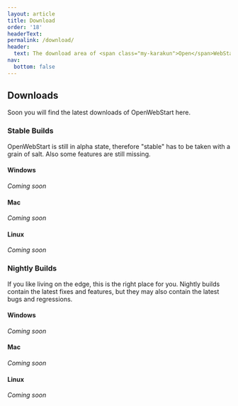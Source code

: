 ```yaml
---
layout: article
title: Download
order: '18'
headerText:
permalink: /download/
header:
  text: The download area of <span class="my-karakun">Open</span>WebStart
nav:
  bottom: false
---
```


## Downloads
Soon you will find the latest downloads of <span class="text-highlight">Open<span>WebStart</span></span> here.


### Stable Builds
<span class="text-highlight">Open<span>WebStart</span></span> is still in alpha state, therefore "stable" has to be taken with a grain of salt.
Also some features are still missing.

#### Windows
_Coming soon_

#### Mac
_Coming soon_

#### Linux
_Coming soon_


### Nightly Builds
If you like living on the edge, this is the right place for you.
Nightly builds contain the latest fixes and features, but they may also contain the latest bugs and regressions.

#### Windows
_Coming soon_

#### Mac
_Coming soon_

#### Linux
_Coming soon_
